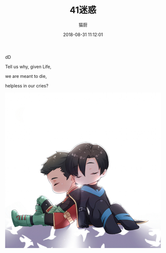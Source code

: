 ﻿---
layout: post
title: 41迷惑
date: 2018-08-31 11:12:01
updated: 2018-08-31 11:12:01
comments: true
categories: [Photo]
tags: [damidick, Damian Wayne, Dick Grayson, DC]
author: "猫厨"
description: ""
toc: true
---

<p>dD</p> 
<p>Tell us why, given Life,</p> 
<p>we are meant to die,</p> 
<p>helpless in our cries?</p>

![](https://raw.githubusercontent.com/alicewish/meowchain247/master/img_cVZNdzJtQk9JV2VDTDlCdU5HeVp0Z01rT0o0TlRWaDc4NHBuNVpJQXNYNUUzbmUxd1FlSEFnPT0.jpg)